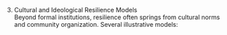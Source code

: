 3. Cultural and Ideological Resilience Models  
Beyond formal institutions, resilience often springs from cultural norms and community organization. Several illustrative models: